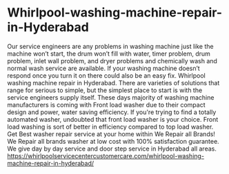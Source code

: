 # Whirlpool-washing-machine-repair-in-Hyderabad
 Our service engineers are any problems in washing machine just like the machine won’t start, the drum won’t fill with water, timer problem, drum problem, inlet wall problem, and dryer problems and chemically wash and normal wash service are available. If your washing machine doesn’t respond once you turn it on there could also be an easy fix. Whirlpool washing machine repair in Hyderabad. There are varieties of solutions that range for serious to simple, but the simplest place to start is with the service engineers supply itself. These days majority of washing machine  manufacturers is coming with Front load washer due to their compact design and power, water saving efficiency. If you're trying to find a totally automated washer, undoubted that front load washer is your choice. Front load washing is sort of better in efficiency compared to top load washer. Get Best washer repair service at your home within We Repair all Brands! We Repair all brands washer at low cost with 100% satisfaction guarantee. We give day by day service and door step service in Hyderabad all areas. https://whirlpoolservicecentercustomercare.com/whirlpool-washing-machine-repair-in-hyderabad/
